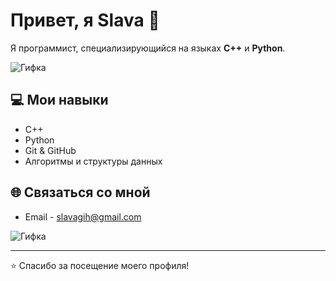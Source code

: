 # Привет, я Slava 👋

Я программист, специализирующийся на языках **C++** и **Python**.

![Гифка](https://i.imgflip.com/7eysos.gif)


## 💻 Мои навыки
- C++
- Python
- Git & GitHub
- Алгоритмы и структуры данных

## 🌐 Связаться со мной
- Email - slavagih@gmail.com

![Гифка](https://i.pinimg.com/originals/59/cd/bc/59cdbc35910ecbacd1bf9dcacb946b70.gif)

---

⭐️ Спасибо за посещение моего профиля!

